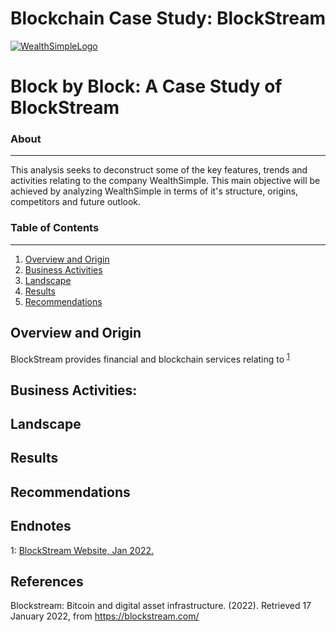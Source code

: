 # Blockchain Case Study: BlockStream

[![WealthSimpleLogo](/images/logo.png)](https://www.wealthsimple.com/en-ca/)

# Block by Block: A Case Study of BlockStream

### About ###
-----------------------------
This analysis seeks to deconstruct some of the key features, trends and activities relating to the company WealthSimple. This main objective will be achieved by analyzing WealthSimple in terms of it's structure, origins, competitors and future outlook. 

### Table of Contents ### 
-----------------------------
1. [Overview and Origin](#overview-and-origin) 
2. [Business Activities](#business-activities) 
3. [Landscape](#landscape) 
4. [Results](#results) 
5. [Recommendations](#recommendations)

## Overview and Origin
BlockStream provides financial and blockchain services relating to <sup>[1](#myendnote1)</sup>

## Business Activities:

 
 

## Landscape
 


## Results
 

## Recommendations
 

## Endnotes
<a name="myendnote1">1</a>: [BlockStream Website, Jan 2022.](https://blockstream.com/) <br/>

 

## References 

Blockstream: Bitcoin and digital asset infrastructure. (2022). Retrieved 17 January 2022, from https://blockstream.com/

